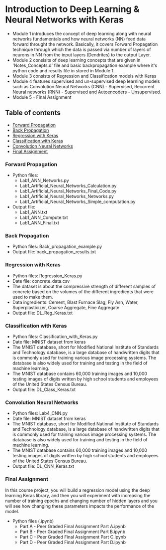# Introduction to Deep Learning & Neural Networks with Keras
* Module 1 introduces the concept of deep learning along with neural networks fundamentals and how neural networks (NN) feed data forward throught the network.
Basically, it covers Forward Propagation technique through which the data is passed  via number of layers of neurons in NN from the input layers (Dendrites) to the output Layer.
* Module 2 consisits of deep learning concepts that are given in 'Notes_Concepts.d' file and basic backpropagation example where it's python code and results file in stored in Module 1.
* Module 3 consists of Regression and Classification models with Keras
* Module 4 features supervised and un-supervised deep learning models such as Convolution Neural Networks (CNN) - Supervised, Recurrent Neural networks (RNN) - Supervised and Autoencoders - Unsupervised.
* Module 5 - Final Assignment

## Table of contents
* [Forward Propagation](#forward-propagation)
* [Back Propagation](#back-propagation)
* [Regression with Keras](#regression-with-keras)
* [Classification with Keras](#classification-with-keras)
* [Convolution Neural Networks](#convolution-neural-networks)
* [Final Assignment](#final-assignment)

### Forward Propagation

* Python files: 
  * Lab1_ANN_Networks.py
  * Lab1_Artificial_Neural_Networks_Calculation.py
  * Lab1_Artificial_Neural_Networks_Final_Code.py
  * Lab1_Artificial_Neural_Networks_Networks.py
  * Lab1_Artificial_Neural_Networks_Simple_computation.py
* Output file: 
  * Lab1_ANN.txt
  * Lab1_ANN_Compute.txt
  * Lab1_ANN_Final.txt

### Back Propagation

* Python files: Back_propagation_example.py
* Output file: back_propagation_results.txt

### Regression with Keras

* Python files: Regression_Keras.py
* Date file: concrete_data.csv
* The dataset is about the compressive strength of different samples of concrete based on the volumes of the different ingredients that were used to make them. 
* Data ingredients: Cement, Blast Furnace Slag, Fly Ash, Water, Superplasticizer, Coarse Aggregate, Fine Aggregate
* Output file: DL_Reg_Keras.txt

### Classification with Keras

* Python files: Classification_with_Keras.py
* Date file: MNIST dataset from keras
* The MNIST database, short for Modified National Institute of Standards and Technology database, is a large database of handwritten digits that is commonly used for training various image processing systems. The database is also widely used for training and testing in the field of machine learning.
* The MNIST database contains 60,000 training images and 10,000 testing images of digits written by high school students and employees of the United States Census Bureau.
* Output file: DL_Class_Keras.txt

### Convolution Neural Networks

* Python files: Lab4_CNN.py
* Date file: MNIST dataset from keras
* The MNIST database, short for Modified National Institute of Standards and Technology database, is a large database of handwritten digits that is commonly used for training various image processing systems. The database is also widely used for training and testing in the field of machine learning.
* The MNIST database contains 60,000 training images and 10,000 testing images of digits written by high school students and employees of the United States Census Bureau.
* Output file: DL_CNN_Keras.txt

### Final Assignment

In this course project, you will build a regression model using the deep learning Keras library, and then you will experiment with increasing
the number of training epochs and changing number of hidden layers and you will see how changing these parameters impacts the performance of the model.

 * Python files (.ipynb)
   * Part A - Peer Graded Final Assignment Part A.ipynb
   * Part B - Peer Graded Final Assignment Part B.ipynb
   * Part C - Peer Graded Final Assignment Part C.ipynb
   * Part D - Peer Graded Final Assignment Part D.ipynb
